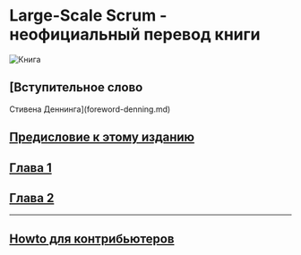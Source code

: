 # Large-Scale Scrum - неофициальный перевод книги

![Книга](/assets/images/cover.jpg)

## [Вступительное слово
Стивена Деннинга](foreword-denning.md)

## [Предисловие к этому изданию](foreword-russian.md)

## [Глава 1](chapter1.md)

## [Глава 2](chapter2.md)

---

## [Howto для контрибьютеров](README.md)
